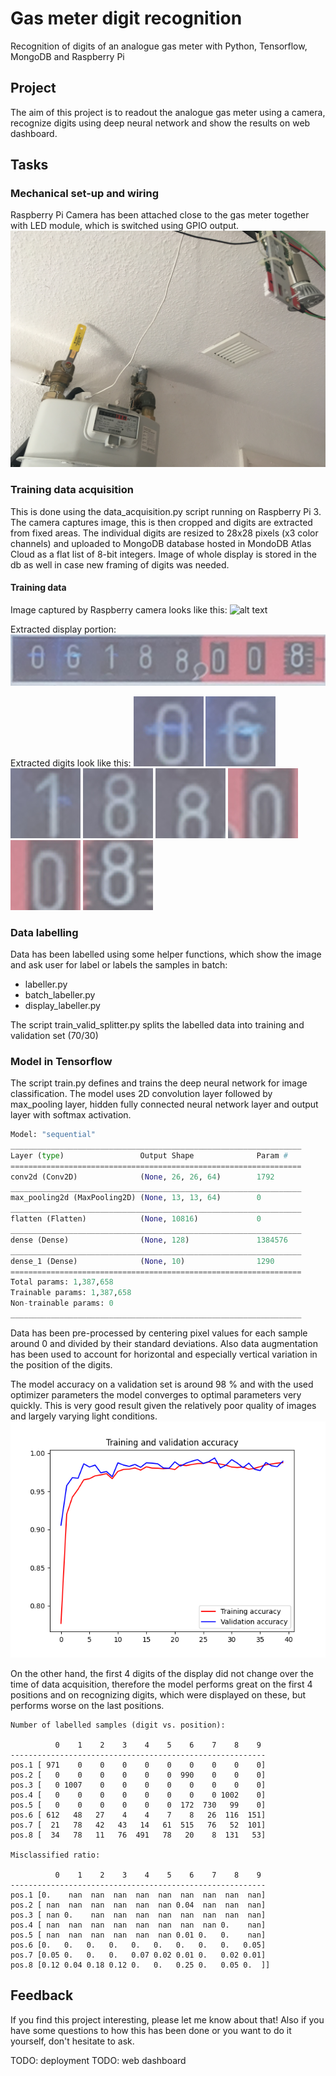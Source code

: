 # Gas meter digit recognition
Recognition of digits of an analogue gas meter with Python, Tensorflow, MongoDB and Raspberry Pi

## Project
The aim of this project is to readout the analogue gas meter using a camera, recognize digits using deep neural network and show the results on web dashboard.

## Tasks
### Mechanical set-up and wiring
Raspberry Pi Camera has been attached close to the gas meter together with LED module, which is switched using GPIO output.![alt text][camera_setup]

### Training data acquisition
This is done using the data_acquisition.py script running on Raspberry Pi 3. The camera captures image, this is then cropped and digits are extracted from fixed areas. The individual digits are resized to 28x28 pixels (x3 color channels) and uploaded to MongoDB database hosted in MondoDB Atlas Cloud as a flat list of 8-bit integers. Image of whole display is stored in the db as well in case new framing of digits was needed.

#### Training data
Image captured by Raspberry camera looks like this:
![alt text][display_whole]

Extracted display portion:
![alt text][display_extracted]

Extracted digits look like this:
![alt text][digit1]
![alt text][digit2]
![alt text][digit3]
![alt text][digit4]
![alt text][digit5]
![alt text][digit6]
![alt text][digit7]
![alt text][digit8]


### Data labelling
Data has been labelled using some helper functions, which show the image and ask user for label or labels the samples in batch:

* labeller.py
* batch_labeller.py
* display_labeller.py

The script train_valid_splitter.py splits the labelled data into training and validation set (70/30)

### Model in Tensorflow
The script train.py defines and trains the deep neural network for image classification. The model uses 2D convolution layer followed by max_pooling layer, hidden fully connected neural network layer and output layer with softmax activation.

```python
Model: "sequential"
_________________________________________________________________
Layer (type)                 Output Shape              Param #   
=================================================================
conv2d (Conv2D)              (None, 26, 26, 64)        1792      
_________________________________________________________________
max_pooling2d (MaxPooling2D) (None, 13, 13, 64)        0         
_________________________________________________________________
flatten (Flatten)            (None, 10816)             0         
_________________________________________________________________
dense (Dense)                (None, 128)               1384576   
_________________________________________________________________
dense_1 (Dense)              (None, 10)                1290      
=================================================================
Total params: 1,387,658
Trainable params: 1,387,658
Non-trainable params: 0
_________________________________________________________________
```
Data has been pre-processed by centering pixel values for each sample around 0 and divided by their standard deviations. Also data augmentation has been used to account for horizontal and especially vertical variation in the position of the digits.

The model accuracy on a validation set is around 98 % and with the used optimizer parameters the model converges to optimal parameters very quickly. This is very good result given the relatively poor quality of images and largely varying light conditions. ![alt text][learning_curves]

On the other hand, the first 4 digits of the display did not change over the time of data acquisition, therefore the model performs great on the first 4 positions and on recognizing digits, which were displayed on these, but performs worse on the last positions.

```
Number of labelled samples (digit vs. position):

          0    1    2    3    4    5    6    7    8    9
---------------------------------------------------------
pos.1 [ 971    0    0    0    0    0    0    0    0    0]
pos.2 [   0    0    0    0    0    0  990    0    0    0]
pos.3 [   0 1007    0    0    0    0    0    0    0    0]
pos.4 [   0    0    0    0    0    0    0    0 1002    0]
pos.5 [   0    0    0    0    0    0  172  730   99    0]
pos.6 [ 612   48   27    4    4    7    8   26  116  151]
pos.7 [  21   78   42   43   14   61  515   76   52  101]
pos.8 [  34   78   11   76  491   78   20    8  131   53]

Misclassified ratio:

          0    1    2    3    4    5    6    7    8    9
---------------------------------------------------------
pos.1 [0.    nan  nan  nan  nan  nan  nan  nan  nan  nan]
pos.2 [ nan  nan  nan  nan  nan  nan 0.04  nan  nan  nan]
pos.3 [ nan 0.    nan  nan  nan  nan  nan  nan  nan  nan]
pos.4 [ nan  nan  nan  nan  nan  nan  nan  nan 0.    nan]
pos.5 [ nan  nan  nan  nan  nan  nan 0.01 0.   0.    nan]
pos.6 [0.   0.   0.   0.   0.   0.   0.   0.   0.   0.05]
pos.7 [0.05 0.   0.   0.   0.07 0.02 0.01 0.   0.02 0.01]
pos.8 [0.12 0.04 0.18 0.12 0.   0.   0.25 0.   0.05 0.  ]]
```
## Feedback
If you find this project interesting, please let me know about that! Also if you have some questions to how this has been done or you want to do it yourself, don't hesitate to ask.

TODO: deployment
TODO: web dashboard

[camera_setup]: setup.jpg "Mechanical setup"
[learning_curves]: learning_curves.png "Learning curves"
[learning_curves_loss]: learning_curves_loss.png "Learning curves - loss"
[digit1]: digit1.png "Digit1"
[digit2]: digit2.png "Digit2"
[digit3]: digit3.png "Digit3"
[digit4]: digit4.png "Digit4"
[digit5]: digit5.png "Digit5"
[digit6]: digit6.png "Digit6"
[digit7]: digit7.png "Digit7"
[digit8]: digit8.png "Digit8"
[display_whole]: tempcam.jpg "Display (whole)"
[display_extracted]: croppedtest.jpg "Display (extracted portion)"
